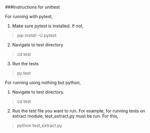 ###Instructions for unittest

For running with pytest,

1. Make sure pytest is installed. If not,
> pip install -U pytest

2. Navigate to test directory
> cd test

3. Run the tests
> py.test

For running using nothing but python,

1. Navigate to test directory.
> cd test

2. Run the test file you want to run. For example, for running tests on extract
module, test_extract.py must be run. For this,
> python test_extract.py
